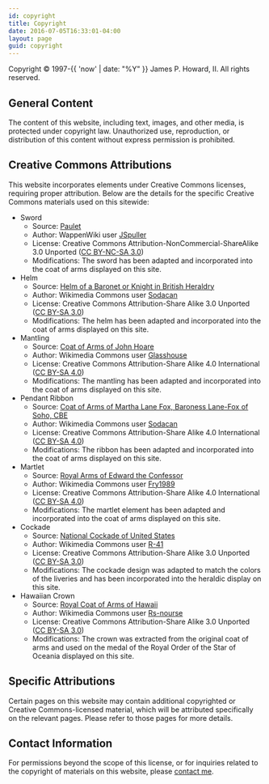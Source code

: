 ```yaml
---
id: copyright
title: Copyright
date: 2016-07-05T16:33:01-04:00
layout: page
guid: copyright
---
```


Copyright &copy; 1997-{{ 'now' | date: "%Y" }} James P. Howard, II. All rights reserved.

## General Content

The content of this website, including text, images, and other media, is
protected under copyright law. Unauthorized use, reproduction, or distribution
of this content without express permission is prohibited.

## Creative Commons Attributions

This website incorporates elements under Creative Commons licenses, requiring
proper attribution. Below are the details for the specific Creative Commons
materials used on this sitewide:

* Sword
  - Source: [Paulet](https://wappenwiki.org/index.php/File:Paulet.svg)
  - Author: WappenWiki user [JSpuller](https://wappenwiki.org/index.php/User:JSpuller)
  - License: Creative Commons Attribution-NonCommercial-ShareAlike 3.0 Unported ([CC BY-NC-SA 3.0](https://creativecommons.org/licenses/by-nc-sa/3.0/))
  - Modifications: The sword has been adapted and incorporated into the coat of arms displayed on this site.
* Helm
  - Source: [Helm of a Baronet or Knight in British Heraldry](https://commons.wikimedia.org/wiki/File:Helm_of_a_Baronet_or_Knight_in_British_Heraldry.svg)
  - Author: Wikimedia Commons user [Sodacan](https://commons.wikimedia.org/wiki/User:Sodacan)
  - License: Creative Commons Attribution-Share Alike 3.0 Unported ([CC BY-SA 3.0](https://creativecommons.org/licenses/by-sa/3.0/))
  - Modifications: The helm has been adapted and incorporated into the coat of arms displayed on this site.
* Mantling
  - Source: [Coat of Arms of John Hoare](https://commons.wikimedia.org/wiki/File:Coat_of_Arms_of_John_Hoare.svg)
  - Author: Wikimedia Commons user [Glasshouse](https://commons.wikimedia.org/wiki/User:Glasshouse)
  - License: Creative Commons Attribution-Share Alike 4.0 International  ([CC BY-SA 4.0](https://creativecommons.org/licenses/by-sa/3.0/))
  - Modifications: The mantling has been adapted and incorporated into the coat of arms displayed on this site.
* Pendant Ribbon
  - Source: [Coat of Arms of Martha Lane Fox, Baroness Lane-Fox of Soho, CBE](https://commons.wikimedia.org/wiki/File:Coat_of_Arms_of_Martha_Lane_Fox,_Baroness_Lane-Fox_of_Soho,_CBE.svg)
  - Author: Wikimedia Commons user [Sodacan](https://commons.wikimedia.org/wiki/User:Sodacan)
  - License: Creative Commons Attribution-Share Alike 4.0 International  ([CC BY-SA 4.0](https://creativecommons.org/licenses/by-sa/3.0/))
  - Modifications: The ribbon has been adapted and incorporated into the coat of arms displayed on this site.
* Martlet
  - Source: [Royal Arms of Edward the Confessor](https://commons.wikimedia.org/wiki/File:Royal_Arms_of_Edward_the_Confessor.svg)
  - Author: Wikimedia Commons user [Fry1989](https://commons.wikimedia.org/wiki/User:Fry1989)
  - License: Creative Commons Attribution-Share Alike 4.0 International ([CC BY-SA 4.0](https://creativecommons.org/licenses/by-sa/4.0/))
  - Modifications: The martlet element has been adapted and incorporated into the coat of arms displayed on this site.
* Cockade
  - Source: [National Cockade of United States](https://commons.wikimedia.org/wiki/File:National_Cockade_of_United_States.svg)
  - Author: Wikimedia Commons user [R-41](https://commons.wikimedia.org/wiki/User:R-41)
  - License: Creative Commons Attribution-Share Alike 3.0 Unported ([CC BY-SA 3.0](https://creativecommons.org/licenses/by-sa/3.0/))
  - Modifications: The cockade design was adapted to match the colors of the liveries and has been incorporated into the heraldic display on this site.
* Hawaiian Crown
  - Source: [Royal Coat of Arms of Hawaii](https://commons.wikimedia.org/wiki/File:Royal_Coat_of_Arms_of_Hawaii.svg)
  - Author: Wikimedia Commons user [Rs-nourse](https://commons.wikimedia.org/wiki/User:Rs-nourse)
  - License: Creative Commons Attribution-Share Alike 3.0 Unported ([CC BY-SA 3.0](https://creativecommons.org/licenses/by-sa/3.0/))
  - Modifications: The crown was extracted from the original coat of arms and used on the medal of the Royal Order of the Star of Oceania displayed on this site.

## Specific Attributions

Certain pages on this website may contain additional copyrighted or Creative
Commons-licensed material, which will be attributed specifically on the relevant
pages. Please refer to those pages for more details.

## Contact Information

For permissions beyond the scope of this license, or for inquiries related to
the copyright of materials on this website, please [contact me](/contact).

